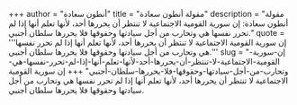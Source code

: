 +++
author = "أنطون سعادة"
title = "مقولة أنطون سعادة"
description = "مقولة أنطون سعادة: إن سورية القومية الاجتماعية لا تنتظر أن يحررها أحد، لأنها تعلم أنها إذا لم تحرر نفسها هي وتحارب من أجل سيادتها وحقوقها فلا يحررها سلطان أجنبي."
quote = '''إن سورية القومية الاجتماعية لا تنتظر أن يحررها أحد، لأنها تعلم أنها إذا لم تحرر نفسها هي وتحارب من أجل سيادتها وحقوقها فلا يحررها سلطان أجنبي.''' 
slug = "إن-سورية-القومية-الاجتماعية-لا-تنتظر-أن-يحررها-أحد-لأنها-تعلم-أنها-إذا-لم-تحرر-نفسها-هي-وتحارب-من-أجل-سيادتها-وحقوقها-فلا-يحررها-سلطان-أجنبي"
+++
إن سورية القومية الاجتماعية لا تنتظر أن يحررها أحد، لأنها تعلم أنها إذا لم تحرر نفسها هي وتحارب من أجل سيادتها وحقوقها فلا يحررها سلطان أجنبي.
